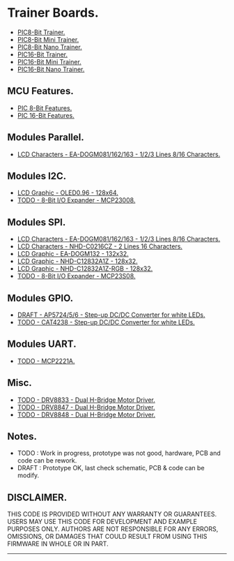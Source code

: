 # Trainer Boards.

- [PIC8-Bit Trainer.](./boards/pic8bit-trainer/README.md)
- [PIC8-Bit Mini Trainer.](./boards/pic8bit-mini/README.md)
- [PIC8-Bit Nano Trainer.](./boards/pic8bit-nano/README.md)
- [PIC16-Bit Trainer.](./boards/pic16bit-trainer/README.md)
- [PIC16-Bit Mini Trainer.](./boards/pic16bit-mini/README.md)
- [PIC16-Bit Nano Trainer.](./boards/pic16bit-nano/README.md)

## MCU Features.

- [PIC 8-Bit Features.](./boards/features#pic-8-bit)
- [PIC 16-Bit Features.](./boards/features#pic-16-bit)

## Modules Parallel.

- [LCD Characters - EA-DOGM081/162/163 - 1/2/3 Lines 8/16 Characters.](./modules/dogm16x/README.md)

## Modules I2C.

- [LCD Graphic - OLED0.96 - 128x64.](./modules/oled096/README.md)
- [TODO - 8-Bit I/O Expander - MCP23008.](./modules/mcp23008/README.md)

## Modules SPI.

- [LCD Characters - EA-DOGM081/162/163 - 1/2/3 Lines 8/16 Characters.](./modules/dogm16x/README.md)
- [LCD Characters - NHD-C0216CZ - 2 Lines 16 Characters.](./modules/c0216cz/README.md)
- [LCD Graphic - EA-DOGM132 - 132x32.](./modules/dogm132/README.md)
- [LCD Graphic - NHD-C12832A1Z - 128x32.](./modules/c12832a1z/README.md)
- [LCD Graphic - NHD-C12832A1Z-RGB - 128x32.](./modules/c12832a1z-rgb/README.md)
- [TODO - 8-Bit I/O Expander - MCP23S08.](./modules/mcp23008/README.md)

## Modules GPIO.

- [DRAFT - AP5724/5/6 - Step-up DC/DC Converter for white LEDs.](./modules/ap572x/README.md)
- [TODO - CAT4238 - Step-up DC/DC Converter for white LEDs.](./modules/cat4238/README.md)

## Modules UART.

- [TODO - MCP2221A.](./modules/mcp2221a/README.md)

## Misc.

- [TODO - DRV8833 - Dual H-Bridge Motor Driver.](./modules/drv8833/README.md)
- [TODO - DRV8847 - Dual H-Bridge Motor Driver.](./modules/drv8847/README.md)
- [TODO - DRV8848 - Dual H-Bridge Motor Driver.](./modules/drv8848/README.md)

## Notes.

- TODO : Work in progress, prototype was not good, hardware, PCB and code can be rework.
- DRAFT : Prototype OK, last check schematic, PCB & code can be modify.

## DISCLAIMER.

THIS CODE IS PROVIDED WITHOUT ANY WARRANTY OR GUARANTEES.
USERS MAY USE THIS CODE FOR DEVELOPMENT AND EXAMPLE PURPOSES ONLY.
AUTHORS ARE NOT RESPONSIBLE FOR ANY ERRORS, OMISSIONS, OR DAMAGES THAT COULD
RESULT FROM USING THIS FIRMWARE IN WHOLE OR IN PART.

---